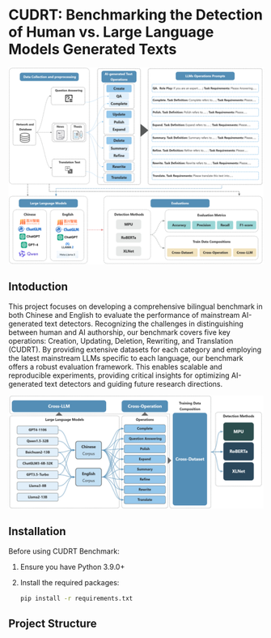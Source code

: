 # CUDRT: Benchmarking the Detection of Human vs. Large Language Models Generated Texts

![CUDRT Benchmark Framework](Images/Fig1.jpg)

## Intoduction
This project focuses on developing a comprehensive bilingual benchmark in both Chinese and English to evaluate the performance of mainstream AI-generated text detectors. Recognizing the challenges in distinguishing between human and AI authorship, our benchmark covers five key operations: Creation, Updating, Deletion, Rewriting, and Translation (CUDRT). By providing extensive datasets for each category and employing the latest mainstream LLMs specific to each language, our benchmark offers a robust evaluation framework. This enables scalable and reproducible experiments, providing critical insights for optimizing AI-generated text detectors and guiding future research directions.

![CUDRT Experiment](Images/Fig8.jpg)

## Installation

Before using CUDRT Benchmark:

1. Ensure you have Python 3.9.0+
2. Install the required packages:

    ```bash
    pip install -r requirements.txt
    ```

## Project Structure
